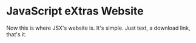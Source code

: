 # JavaScript eXtras Website
Now this is where JSX's website is.
It's simple. Just text, a download link, that's it.
